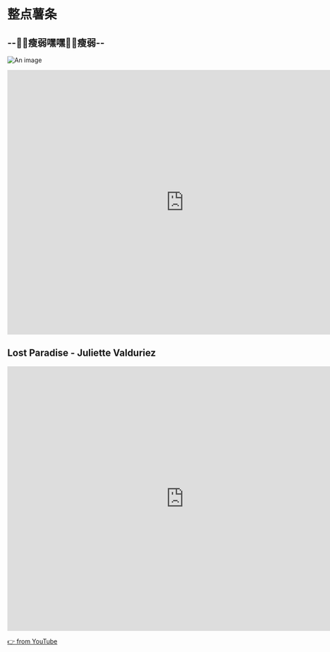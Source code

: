 # 整点薯条
## --:muscle::muscle:瘦弱嘿嘿:muscle::muscle:瘦弱--

![An image](/image/e1.jpeg)

<iframe 
src="https://player.bilibili.com/player.html?bvid=BV1nG411b7fo&cid=808510156&page=1&danmaku=0&high_quality=1&t=0" 
scrolling="no" 
border="0" 
frameborder="no" 
framespacing="0" 
allowfullscreen="true" 
height=600 
width=800> 
</iframe>


## Lost Paradise - Juliette Valduriez

<iframe 
src="https://player.bilibili.com/player.html?bvid=BV1ub411v7Yf&page=1&danmaku=0&high_quality=1&t=0" 
scrolling="no" 
border="0" 
frameborder="no" 
framespacing="0" 
allowfullscreen="true" 
height=600 
width=800> 
</iframe>

[:point_right: from YouTube ](https://www.youtube.com/watch?v=vv066NyKq9k)

